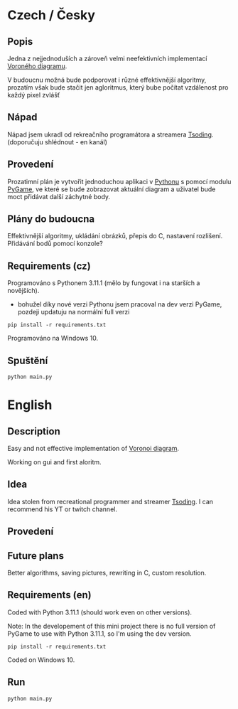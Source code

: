 # Czech / Česky
## Popis 
Jedna z nejjednoduších a zároveň velmi neefektivních implementací 
[Voroného diagramu](https://cs.wikipedia.org/wiki/Voroného_diagram). 

V budoucnu možná bude podporovat i různé effektivnější algoritmy, 
prozatím však bude stačit jen agloritmus, který bube počítat vzdálenost
pro každý pixel zvlášť

## Nápad
Nápad jsem ukradl od rekreačního programátora a streamera [Tsoding](https://www.youtube.com/watch?v=kT-Mz87-HcQ). (doporučuju shlédnout - en kanál)

## Provedení
Prozatimní plán je vytvořit jednoduchou aplikaci v [Pythonu](https://www.python.org) 
s pomocí modulu [PyGame](https://www.pygame.org), ve které se bude zobrazovat 
aktuální diagram a uživatel bude moct přidávat další záchytné body.

## Plány do budoucna
Effektivnější algoritmy, ukládání obrázků, přepis do C, nastavení rozlišení.
Přidávání bodů pomocí konzole?

## Requirements (cz)
Programováno s Pythonem 3.11.1 (mělo by fungovat i na starších a novějších).
 - bohužel díky nové verzi Pythonu jsem pracoval na dev verzi PyGame, pozdeji 
 updatuju na normální full verzi 
```
pip install -r requirements.txt
```

Programováno na Windows 10.

## Spuštění
```
python main.py
```


# English

## Description
Easy and not effective implementation of [Voronoi diagram](https://en.wikipedia.org/wiki/Voronoi_diagram). 

Working on gui and first aloritm.

## Idea
Idea stolen from recreational programmer and streamer [Tsoding](https://www.youtube.com/watch?v=kT-Mz87-HcQ). I can recommend his YT or twitch channel.
## Provedení

## Future plans
Better algorithms, saving pictures, rewriting in C, custom resolution.

## Requirements (en)
Coded with Python 3.11.1 (should work even on other versions).
 
Note: In the developement of this mini project there is no full version
of PyGame to use with Python 3.11.1, so I'm using the dev version.
```
pip install -r requirements.txt
```

Coded on Windows 10.

## Run
```
python main.py
```

